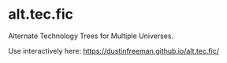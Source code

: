 # alt.tec.fic

Alternate Technology Trees for Multiple Universes.

Use interactively here: https://dustinfreeman.github.io/alt.tec.fic/
